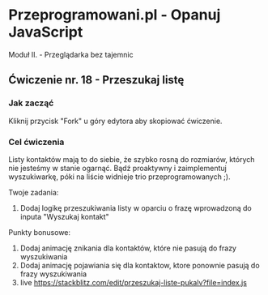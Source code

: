 # Przeprogramowani.pl - Opanuj JavaScript

Moduł II. - Przeglądarka bez tajemnic

## Ćwiczenie nr. 18 - Przeszukaj listę

### Jak zacząć

Kliknij przycisk "Fork" u góry edytora aby skopiować ćwiczenie.

### Cel ćwiczenia

Listy kontaktów mają to do siebie, że szybko rosną do rozmiarów, których nie jesteśmy w stanie ogarnąć. Bądź proaktywny i zaimplementuj wyszukiwarkę, póki na liście widnieje trio przeprogramowanych ;).

Twoje zadania:
1. Dodaj logikę przeszukiwania listy w oparciu o frazę wprowadzoną do inputa "Wyszukaj kontakt"


Punkty bonusowe:
1. Dodaj animację znikania dla kontaktów, które nie pasują do frazy wyszukiwania
2. Dodaj animację pojawiania się dla kontaktow, ktore ponownie pasują do frazy wyszukiwania
3. live https://stackblitz.com/edit/przeszukaj-liste-pukalv?file=index.js
